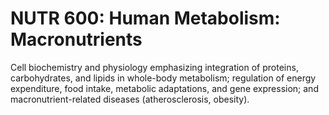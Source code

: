 # NUTR 600: Human Metabolism: Macronutrients

Cell biochemistry and physiology emphasizing integration of proteins, carbohydrates, and lipids in whole-body metabolism; regulation of energy expenditure, food intake, metabolic adaptations, and gene expression; and macronutrient-related diseases (atherosclerosis, obesity).
